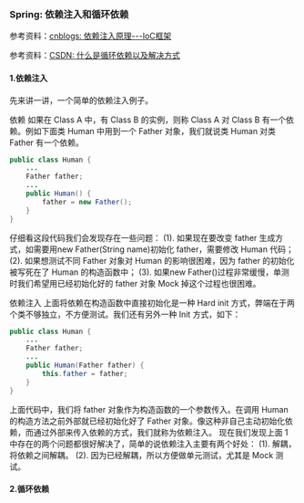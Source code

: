 ### Spring: 依赖注入和循环依赖

参考资料：[cnblogs: 依赖注入原理---IoC框架](https://www.cnblogs.com/sunzhao/p/8334008.html)


参考资料：[CSDN: 什么是循环依赖以及解决方式](https://blog.csdn.net/bingguang1993/article/details/88915576)

#### 1.依赖注入

先来讲一讲，一个简单的依赖注入例子。

依赖 如果在 Class A 中，有 Class B 的实例，则称 Class A 对 Class B 有一个依赖。例如下面类 Human 中用到一个 Father 对象，我们就说类 Human 对类 Father 有一个依赖。

```java
public class Human {
    ...
    Father father;
    ...
    public Human() {
        father = new Father();
    }
}
```

仔细看这段代码我们会发现存在一些问题：
(1). 如果现在要改变 father 生成方式，如需要用new Father(String name)初始化 father，需要修改 Human 代码；
(2). 如果想测试不同 Father 对象对 Human 的影响很困难，因为 father 的初始化被写死在了 Human 的构造函数中；
(3). 如果new Father()过程非常缓慢，单测时我们希望用已经初始化好的 father 对象 Mock 掉这个过程也很困难。

依赖注入 上面将依赖在构造函数中直接初始化是一种 Hard init 方式，弊端在于两个类不够独立，不方便测试。我们还有另外一种 Init 方式，如下：

```java
public class Human {
    ...
    Father father;
    ...
    public Human(Father father) {
        this.father = father;
    }
}
```

上面代码中，我们将 father 对象作为构造函数的一个参数传入。在调用 Human 的构造方法之前外部就已经初始化好了 Father 对象。像这种非自己主动初始化依赖，而通过外部来传入依赖的方式，我们就称为依赖注入。
现在我们发现上面 1 中存在的两个问题都很好解决了，简单的说依赖注入主要有两个好处：
(1). 解耦，将依赖之间解耦。
(2). 因为已经解耦，所以方便做单元测试，尤其是 Mock 测试。

#### 2.循环依赖
